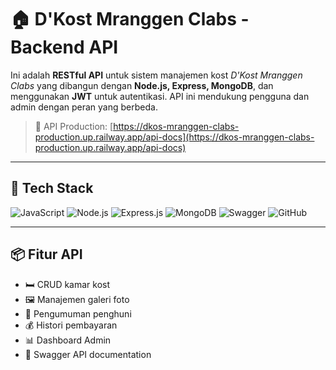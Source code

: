 # 🏠 D'Kost Mranggen Clabs - Backend API

Ini adalah **RESTful API** untuk sistem manajemen kost *D'Kost Mranggen Clabs* yang dibangun dengan **Node.js, Express, MongoDB**, dan menggunakan **JWT** untuk autentikasi. API ini mendukung pengguna dan admin dengan peran yang berbeda.

> 📡 API Production: [https://dkos-mranggen-clabs-production.up.railway.app/api-docs](https://dkos-mranggen-clabs-production.up.railway.app/api-docs)

---
## 🔧 Tech Stack

![JavaScript](https://img.shields.io/badge/JavaScript-161b22?style=for-the-badge&logo=javascript&logoColor=F7DF1E)
![Node.js](https://img.shields.io/badge/Node.js-161b22?style=for-the-badge&logo=node.js&logoColor=339933)
![Express.js](https://img.shields.io/badge/Express.js-000000?style=for-the-badge&logo=express&logoColor=white)
![MongoDB](https://img.shields.io/badge/MongoDB-0f172a?style=for-the-badge&logo=mongodb&logoColor=4EA94B)
![Swagger](https://img.shields.io/badge/Swagger-85EA2D?style=for-the-badge&logo=swagger&logoColor=black)
![GitHub](https://img.shields.io/badge/GitHub-161b22?style=for-the-badge&logo=github&logoColor=white)

---
## 📦 Fitur API

- 🛏️ CRUD kamar kost
- 🖼️ Manajemen galeri foto
- 📢 Pengumuman penghuni
- 💰 Histori pembayaran
- 📊 Dashboard Admin
- 📑 Swagger API documentation
